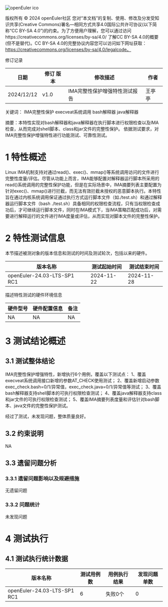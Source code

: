 ![openEuler ico](../../images/openEuler.png)

版权所有 © 2024  openEuler社区
您对“本文档”的复制、使用、修改及分发受知识共享(Creative Commons)署名—相同方式共享4.0国际公共许可协议(以下简称“CC BY-SA 4.0”)的约束。为了方便用户理解，您可以通过访问https://creativecommons.org/licenses/by-sa/4.0/ 了解CC BY-SA 4.0的概要 (但不是替代)。CC BY-SA 4.0的完整协议内容您可以访问如下网址获取：https://creativecommons.org/licenses/by-sa/4.0/legalcode。

修订记录

| 日期      | 修订   版本 | 修改描述                | 作者   |
| --------- | ----------- | ----------------------- | ------ |
| 2024/12/12 | v1.0        | IMA完整性保护增强特性测试报告 | 王亭亭 |

关键词： IMA完整性保护 execveat系统调用 bash解释器 java解释器

摘要：本特性实现对bash解释器和java解释器在执行脚本进行权限检查以及IMA检查，从而完成对shell脚本、class和jar文件的完整性保护。
依据测试要求，对IMA完整性保护增强特性进行功能测试、可靠性测试。

# 1     特性概述
Linux IMA机制支持对通过read()、exec()、mmap()等系统调用访问的文件进行完整性度量/评估。尽管从功能上而言，IMA能够配置对解释器运行脚本所采用的read()系统调用的完整性保护功能，但是在实际场景中，IMA摘要列表主要配置为针对exec()、mmap()进行拦截，而无法有效拦截未授权的恶意脚本执行。本特性旨在通过内核系统调用保证通过执行方式运行脚本文件（如./test.sh）和通过解释器运行脚本文件（bash ./test.sh）具备相同的权限检查流程，只有当权限检查成功后，才可继续运行脚本文件，同时在IMA模式下，当IMA策略匹配成功后，对需要进行解释运行的文件进行IMA度量或评估，从而实现对脚本文件的完整性保护。

# 2     特性测试信息

本节描述被测对象的版本信息和测试的时间及测试轮次，包括以来的硬件。

| 版本名称                    | 测试起始时间 | 测试结束时间 |
| --------------------------- | ------------ | ------------ |
| openEuler-24.03-LTS-SP1 RC1 | 2024-11-22   | 2024-11-28   |

描述特性测试的硬件环境信息

| 硬件型号                  | 硬件配置信息                              | 备注                   |
| ------------------------ | ----------------------------------------- | ---------------------- |
| NA | NA |    NA     |

# 3     测试结论概述

## 3.1   测试整体结论

IMA完整性保护增强特性，新增执行6个用例，覆盖以下测试点：
1、覆盖execveat系统调用接口新增的参数AT_CHECK使用测试；
2、覆盖新增启动参数exec_check.bash=0/1/异常值，exec_check.java=0/1/异常值等测试；
3、覆盖bash解释器支持shell脚本的可执行权限检查测试；
4、覆盖java解释器支持class和jar文件的可执行权限检查测试；
5、覆盖IMA摘要列表度量和评估针对bash脚本、java文件的完整性保护测试。

经过了测试，未发现问题，整体质量良好。

## 3.2   约束说明

NA

## 3.3   遗留问题分析

### 3.3.1 遗留问题影响以及规避措施

无遗留问题

### 3.3.2 问题统计

未发现问题


# 4     测试执行

## 4.1   测试执行统计数据


| 版本名称                    | 测试用例数 | 用例执行结果       | 发现问题单数 |
| --------------------------- | ---------- | ------------------ | ------------ |
| openEuler-24.03-LTS-SP1 RC1 |   6        | 失败0个 | 0            |

